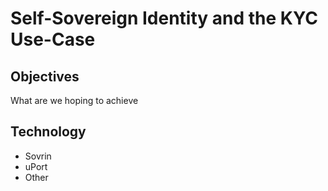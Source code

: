 # Self-Sovereign Identity and the KYC Use-Case

## Objectives

What are we hoping to achieve

## Technology

- Sovrin
- uPort
- Other

